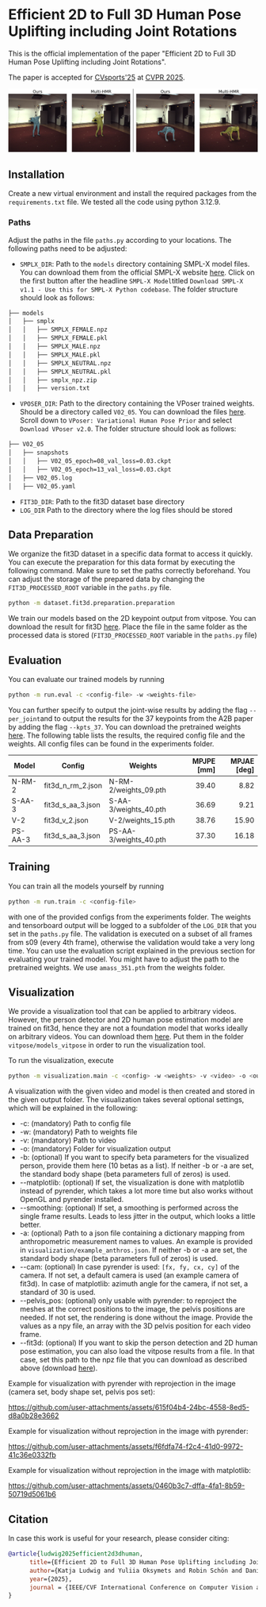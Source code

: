 # Efficient 2D to Full 3D Human Pose Uplifting including Joint Rotations

This is the official implementation of the paper "Efficient 2D to Full 3D Human Pose Uplifting including Joint Rotations".

The paper is accepted for [CVsports'25](https://vap.aau.dk/cvsports/) at [CVPR 2025](https://cvpr.thecvf.com/Conferences/2025). 

![Example](visualization.png)

## Installation

Create a new virtual environment and install the required packages from the `requirements.txt` file. We tested all the code using python 3.12.9.

### Paths

Adjust the paths in the file `paths.py` according to your locations. The following paths need to be adjusted:
- `SMPLX_DIR`: Path to the `models` directory containing SMPL-X model files. You can download them from the official SMPL-X website [here](https://smpl-x.is.tue.mpg.de/download.php). Click on the first button after the headline `SMPL-X Model`titled `Download SMPL-X v1.1 - Use this for SMPL-X Python codebase`. The folder structure should look as follows:
```bash
├── models
│   ├── smplx
│   │   ├── SMPLX_FEMALE.npz
│   │   ├── SMPLX_FEMALE.pkl
│   │   ├── SMPLX_MALE.npz
│   │   ├── SMPLX_MALE.pkl
│   │   ├── SMPLX_NEUTRAL.npz
│   │   ├── SMPLX_NEUTRAL.pkl
│   │   ├── smplx_npz.zip
│   │   ├── version.txt
```
- `VPOSER_DIR`: Path to the directory containing the VPoser trained weights. Should be a directory called `V02_05`. You can download the files [here](https://smpl-x.is.tue.mpg.de/download.php). Scroll down to `VPoser: Variational Human Pose Prior` and select `Download VPoser v2.0`. The folder structure should look as follows:
```bash
├── V02_05
│   ├── snapshots
│   │   ├── V02_05_epoch=08_val_loss=0.03.ckpt
│   │   ├── V02_05_epoch=13_val_loss=0.03.ckpt
│   ├── V02_05.log
│   ├── V02_05.yaml
```
- `FIT3D_DIR`: Path to the fit3D dataset base directory
- `LOG_DIR` Path to the directory where the log files should be stored

## Data Preparation

We organize the fit3D dataset in a specific data format to access it quickly. You can execute the preparation for this data format by executing the following command. Make sure to set the paths correctly beforehand. You can adjust the storage of the prepared data by changing the `FIT3D_PROCESSED_ROOT` variable in the `paths.py` file.

```bash
python -m dataset.fit3d.preparation.preparation
```

We train our models based on the 2D keypoint output from vitpose. You can download the result for fit3D [here](https://mediastore.rz.uni-augsburg.de/get/0G8X0KU02s/). Place the file in the same folder as the processed data is stored (`FIT3D_PROCESSED_ROOT` variable in the `paths.py` file)

## Evaluation

You can evaluate our trained models by running 
```bash
python -m run.eval -c <config-file> -w <weights-file>
```
You can further specify to output the joint-wise results by adding the flag `--per_joint`and to output the results for the 37 keypoints from the A2B paper by adding the flag `--kpts_37`. You can download the pretrained weights [here](https://mediastore.rz.uni-augsburg.de/get/bOKbRlbj4_/). The following table lists the results, the required config file and the weights. All config files can be found in the experiments folder.

| Model   | Config            | Weights                | MPJPE [mm] | MPJAE [deg] |
|---------|-------------------|------------------------|-----------:|------------:|
| N-RM-2  | fit3d_n_rm_2.json | N-RM-2/weights_09.pth  |      39.40 |        8.82 |
| S-AA-3  | fit3d_s_aa_3.json | S-AA-3/weights_40.pth  |      36.69 |        9.21 |
| V-2     | fit3d_v_2.json    | V-2/weights_15.pth     |      38.76 |       15.90 |
| PS-AA-3 | fit3d_s_aa_3.json | PS-AA-3/weights_40.pth |      37.30 |       16.18 |


## Training

You can train all the models yourself by running 
```bash
python -m run.train -c <config-file>
``` 
with one of the provided configs from the experiments folder. The weights and tensorboard output will be logged to a subfolder of the `LOG_DIR` that you set in the `paths.py` file. The validation is executed on a subset of all frames from s09 (every 4th frame), otherwise the validation would take a very long time. You can use the evaluation script explained in the previous section for evaluating your trained model. You might have to adjust the path to the pretrained weights. We use `amass_351.pth` from the weights folder.

## Visualization

We provide a visualization tool that can be applied to arbitrary videos. However, the person detector and 2D human pose estimation model are trained on fit3d, hence they are not a foundation model that works ideally on arbitrary videos. You can download them [here](https://myweb.rz.uni-augsburg.de/~lienhart/full_3d_hpe_uplifting_models_vitpose.zip). Put them in the folder `vitpose/models_vitpose` in order to run the visualization tool.

To run the visualization, execute 
```bash
python -m visualization.main -c <config> -w <weights> -v <video> -o <output_dir> --fit3d <path to downloaded vitpose 2d keypoints>
``` 
A visualization with the given video and model is then created and stored in the given output folder. The visualization takes several optional settings, which will be explained in the following:
- -c: (mandatory) Path to config file 
- -w: (mandatory) Path to weights file
- -v: (mandatory) Path to video
- -o: (mandatory) Folder for visualization output
- -b: (optional) If you want to specify beta parameters for the visualized person, provide them here (10 betas as a list). If neither -b or -a are set, the standard body shape (beta parameters full of zeros) is used.
- --matplotlib: (optional) If set, the visualization is done with matplotlib instead of pyrender, which takes a lot more time but also works without OpenGL and pyrender installed.
- --smoothing: (optional) If set, a smoothing is performed across the single frame results. Leads to less jitter in the output, which looks a little better.
- -a: (optional) Path to a json file containing a dictionary mapping from anthropometric measurement names to values. An example is provided in `visualization/example_anthros.json`. If neither -b or -a are set, the standard body shape (beta parameters full of zeros) is used.
- --cam:  (optional) In case pyrender is used: `[fx, fy, cx, cy]` of the camera. If not set, a default camera is used (an example camera of fit3d). In case of matplotlib: azimuth angle for the camera, if not set, a standard of 30 is used. 
- --pelvis_pos: (optional) only usable with pyrender: to reproject the meshes at the correct positions to the image, the pelvis positions are needed. If not set, the rendering is done without the image. Provide the values as a npy file, an array with the 3D pelvis position for each video frame.
- --fit3d: (optional) If you want to skip the person detection and 2D human pose estimation, you can also load the vitpose results from a file. In that case, set this path to the npz file that you can download as described above (download [here](https://mediastore.rz.uni-augsburg.de/get/0G8X0KU02s/)).

Example for visualization with pyrender with reprojection in the image (camera set, body shape set, pelvis pos set): 


https://github.com/user-attachments/assets/615f04b4-24bc-4558-8ed5-d8a0b28e3662


Example for visualization without reprojection in the image with pyrender: 


https://github.com/user-attachments/assets/f6fdfa74-f2c4-41d0-9972-41c36e0332fb


Example for visualization without reprojection in the image with matplotlib: 


https://github.com/user-attachments/assets/0460b3c7-dffa-4fa1-8b59-50719d5061b6


## Citation

In case this work is useful for your research, please consider citing:
```bibtex
@article{ludwig2025efficient2d3dhuman,
      title={Efficient 2D to Full 3D Human Pose Uplifting including Joint Rotations}, 
      author={Katja Ludwig and Yuliia Oksymets and Robin Schön and Daniel Kienzle and Rainer Lienhart},
      year={2025},
      journal = {IEEE/CVF International Conference on Computer Vision and Pattern Recognition Workshops (CVPRW)},
}
```
